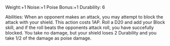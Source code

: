 Weight:+1
Noise:+1
Poise Bonus:+1
Durability: 6

Abilities:
	When an opponent makes an attack, you may attempt to block the attack with your shield. This action costs 1AP. Roll a D20 and add your Block skill, and if the roll beats the opponents attack roll, you have succefully blocked. You take no damage, but your shield loses 2 Durability and you take 1/2 of the damage as poise damage.